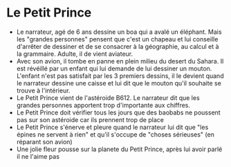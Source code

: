 # Le Petit Prince

- Le narrateur, agé de 6 ans dessine un boa qui a avalé un éléphant. Mais les "grandes personnes" pensent que c'est un chapeau et lui conseille d'arrêter de dessiner et de se consacrer à la géographie, au calcul et à la grammaire. Adulte, il de vient aviateur.
- Avec son avion, il tombe en panne en plein milieu du desert du Sahara. Il est révéillé par un enfant qui lui demande de lui dessiner un mouton. L'enfant n'est pas satisfait par les 3 premiers dessins, il le devient quand le narrateur dessine une caisse et lui dit que le mouton qu'il souhaite se trouve à l'intérieur.
- Le Petit Prince vient de l'astéroide B612. Le narrateur dit que les grandes personnes apportent trop d'importante aux chiffres.
- Le Petit Prince doit vérifier tous les jours que des baobabs ne poussent pas sur son astéroide car ils prennent trop de place
- Le Petit Prince s'énerve et pleure quand le narrateur lui dit que "les épines ne servent à rien" et qu'il s'occupe de "choses sérieuses" (en réparant son avion)
- Une jolie fleur pousse sur la planete du Petit Prince, après lui avoir parlé il ne l'aime pas